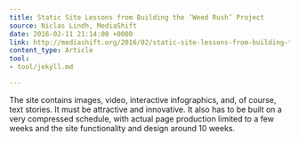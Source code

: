 ```yaml
---
title: Static Site Lessons from Building the ‘Weed Rush’ Project
source: Niclas Lindh, MediaShift
date: 2016-02-11 21:14:00 +0000
link: http://mediashift.org/2016/02/static-site-lessons-from-building-the-weed-rush-project/
content_type: Article
tool:
- tool/jekyll.md

---
```

The site contains images, video, interactive infographics, and, of course, text stories. It must be attractive and innovative. It also has to be built on a very compressed schedule, with actual page production limited to a few weeks and the site functionality and design around 10 weeks.





